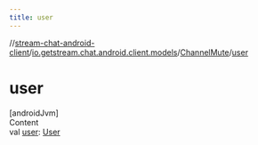 ```yaml
---
title: user
---
```

//[stream-chat-android-client](../../../index.md)/[io.getstream.chat.android.client.models](../index.md)/[ChannelMute](index.md)/[user](user.md)



# user  
[androidJvm]  
Content  
val [user](user.md): [User](../User/index.md)  



